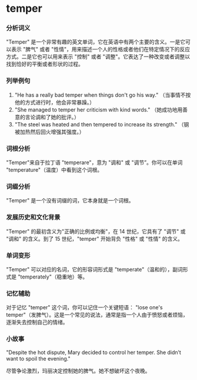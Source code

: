 # temper

### 分析词义

  

"Temper" 是一个非常有趣的英文单词，它在英语中有两个主要的含义。一是它可以表示 "脾气" 或者 "性情"，用来描述一个人的性格或者他们在特定情况下的反应方式。二是它也可以用来表示 "控制" 或者 "调整"。它表达了一种改变或者调整以找到恰好的平衡或者形状的过程。

  

### 列举例句

  

1.  "He has a really bad temper when things don't go his way." （当事情不按他的方式进行时，他会非常暴躁。）
2.  "She managed to temper her criticism with kind words." （她成功地用善意的言论调和了她的批评。）
3.  "The steel was heated and then tempered to increase its strength." （钢被加热然后回火增强其强度。）

  

### 词根分析

  

"Temper"来自于拉丁语 "temperare"，意为 "调和" 或 "调节”。你可以在单词 "temperature"（温度）中看到这个词根。

  

### 词缀分析

  

"Temper" 是一个没有词缀的词，它本身就是一个词根。

  

### 发展历史和文化背景

  

"Temper" 的最初含义为"正确的比例或均衡"，在 14 世纪，它具有了 "调节" 或 "调和" 的含义。到了 15 世纪，"temper" 开始背负 "性格" 或 "性情" 的含义。

  

### 单词变形

  

"Temper" 可以对应的名词，它的形容词形式是 "temperate"（温和的），副词形式是 "temperately"（稳重地）等。

  

### 记忆辅助

  

对于记忆 "temper" 这个词，你可以记住一个关键短语： "lose one's temper"（发脾气）。这是一个常见的说法，通常是指一个人由于愤怒或者烦恼，逐渐失去控制自己的情绪。

  

### 小故事

  

"Despite the hot dispute, Mary decided to control her temper. She didn’t want to spoil the evening."

  

尽管争论激烈，玛丽决定控制她的脾气。她不想破坏这个夜晚。
